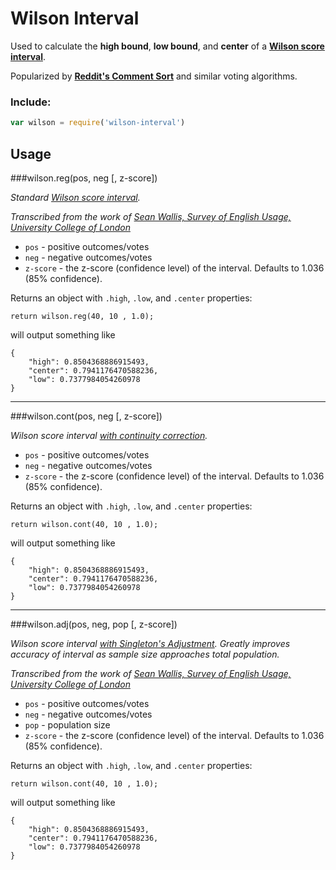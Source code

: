 # Wilson Interval

Used to calculate the **high bound**, **low bound**, and **center** of a **[Wilson score interval](http://en.wikipedia.org/wiki/Binomial_proportion_confidence_interval#Wilson_score_interval)**. 

Popularized by **[Reddit's Comment Sort](http://amix.dk/blog/post/19588)** and similar voting algorithms.


### Include:

```js
var wilson = require('wilson-interval')
```
## Usage


###wilson.reg(pos, neg [, z-score])

*Standard [Wilson score interval](http://en.wikipedia.org/wiki/Binomial_proportion_confidence_interval#Wilson_score_interval).*

*Transcribed from the work of [Sean Wallis, Survey of English Usage, University College of London](http://www.ucl.ac.uk/english-usage/staff/sean/resources/CLSV-handout.pdf)*

- `pos` - positive outcomes/votes
- `neg` - negative outcomes/votes
- `z-score` - the z-score (confidence level) of the interval. Defaults to 1.036 (85% confidence).

Returns an object with `.high`, `.low`, and `.center` properties:

```
return wilson.reg(40, 10 , 1.0);
```
will output something like
```
{
	"high": 0.8504368886915493,
	"center": 0.7941176470588236,
	"low": 0.7377984054260978
}
```

___

###wilson.cont(pos, neg [, z-score])

*Wilson score interval [with continuity correction](http://en.wikipedia.org/wiki/Binomial_proportion_confidence_interval#Wilson_score_interval_with_continuity_correction).*

- `pos` - positive outcomes/votes
- `neg` - negative outcomes/votes
- `z-score` - the z-score (confidence level) of the interval. Defaults to 1.036 (85% confidence).

Returns an object with `.high`, `.low`, and `.center` properties:

```
return wilson.cont(40, 10 , 1.0);
```
will output something like
```
{
	"high": 0.8504368886915493,
	"center": 0.7941176470588236,
	"low": 0.7377984054260978
}
```

____

###wilson.adj(pos, neg, pop [, z-score])

*Wilson score interval [with Singleton's Adjustment](https://corplingstats.wordpress.com/2012/04/30/inferential-statistics/). Greatly improves accuracy of interval as sample size approaches total population.*

*Transcribed from the work of [Sean Wallis, Survey of English Usage, University College of London](http://www.ucl.ac.uk/english-usage/staff/sean/resources/CLSV-handout.pdf)*

- `pos` - positive outcomes/votes
- `neg` - negative outcomes/votes
- `pop` - population size
- `z-score` - the z-score (confidence level) of the interval. Defaults to 1.036 (85% confidence).

Returns an object with `.high`, `.low`, and `.center` properties:

```
return wilson.cont(40, 10 , 1.0);
```
will output something like
```
{
	"high": 0.8504368886915493,
	"center": 0.7941176470588236,
	"low": 0.7377984054260978
}
```